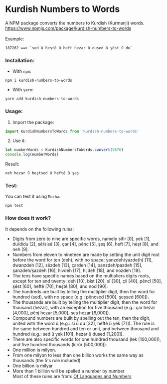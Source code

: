 # Kurdish Numbers to Words

A NPM package converts the numbers to Kurdish (Kurmanji) words.
<br>
https://www.npmjs.com/package/kurdish-numbers-to-words
<br>
<br>
Example:
````text
187262 ==> `sed û heştê û heft hezar û dused û şêst û du`
````

### Installation:
- With `npm`:
````shell
npm i kurdish-numbers-to-words
````
- With `yarn`:
````shell
yarn add kurdish-numbers-to-words
````

### Usage:
1. Import the package:
````javascript
import KurdishNumbersToWords from 'kurdish-numbers-to-words'
````
2. Use it: 
````javascript
let numberWords = KurdishNumbersToWords.convert(9876)
console.log(numberWords)
````

Result:<br>

````text
neh hezar û heştsed û heftê û şeş
````

### Test:
You can test it using `Mocha`:
````shell
npm test
````

### How does it work?
It depends on the following rules:
- Digits from zero to nine are specific words, namely sifir [0], yek [1], du/didu [2], sê/sisê [3], çar [4], pênc [5], şeş [6], heft [7], heşt [8], and neh [9].
- Numbers from eleven to nineteen are made by setting the unit digit root before the word for ten (deh), with no space: yanzdeh/yazde(h) [11], dwanzdeh [12], sêzdeh [13], çardeh [14], panzdeh/pazdeh [15], şanzdeh/şazdeh [16], hivdeh [17], hijdeh [18], and nozdeh [19].
- The tens have specific names based on the multipliers digits roots, except for ten and twenty: deh [10], bîst [20], sî [30], çil [40], pêncî [50], şêst [60], heftê [70], heştê [80], and nod [90].
- The hundreds are built by telling the multiplier digit, then the word for hundred (sed), with no space (e.g.: pêncsed [500], şeşsed [600]).
- The thousands are built by telling the multiplier digit, then the word for thousand (hezar), with an exception for five thousand (e.g.: çar hezar [4,000], pênj hezar [5,000], şeş hezar [6,000]).
- Compound numbers are built by spelling out the ten, then the digit, united with the word û (e.g.: sî û du [32], heftê û yek [71]). The rule is the same between hundred and ten or unit, and between thousand and hundred (e.g.: sed û yek [101], hezar û dused [1,200]).
- There are also specific words for one hundred thousand (lek [100,000]), and five hundred thousands (kirûr [500,000]).
- One million is milyon.
- From one milyon to less than one billion works the same way as thousands (the 5's rule included)
- One billion is milyar
- More than 1 billion will be spelled a number by number<br>
Most of these rules are from: [Of Languages and Numbers](https://www.languagesandnumbers.com/how-to-count-in-northern-kurdish/en/kmr/)